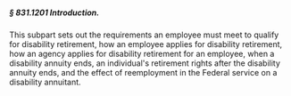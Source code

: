 ##### § 831.1201 Introduction. #####

This subpart sets out the requirements an employee must meet to qualify for disability retirement, how an employee applies for disability retirement, how an agency applies for disability retirement for an employee, when a disability annuity ends, an individual's retirement rights after the disability annuity ends, and the effect of reemployment in the Federal service on a disability annuitant.